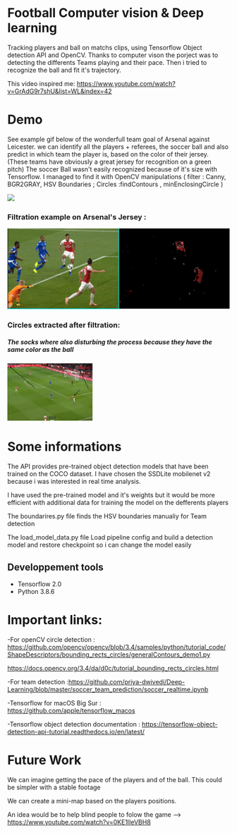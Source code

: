 # Football Computer vision & Deep learning
Tracking players and ball on matchs clips, using Tensorflow Object detection API and OpenCV. 
Thanks to computer vison the porject was to detecting the differents Teams playing and their pace.
Then i tried to recognize the ball and fit it's trajectory.

This video inspired me: https://www.youtube.com/watch?v=GrAdG9r7shU&list=WL&index=42 

# Demo
See example gif below of the wonderfull team goal of Arsenal against Leicester.
we can identify all the players + referees, the soccer ball and also predict in which team the player is, based on the color of their jersey. (These teams have obviously a great jersey for recognition on a green pitch)
The soccer Ball wasn't easily recognized because of it's size with Tensorflow.
I managed to find it with OpenCV manipulations ( filter : Canny, BGR2GRAY, HSV Boundaries ; Circles :findContours , minEnclosingCircle )

![](result.gif)


<h3>Filtration example on Arsenal's Jersey :</h3>

<img class="fit-picture" src="boundaries.png">

<h3>Circles extracted after filtration:</h3>

<h5>The socks where also disturbing the process because they have the same color as the ball</h6>

<img class="fit-picture" src="circles.png" width="193" height="130">

# Some informations 
The API provides pre-trained object detection models that have been trained on the COCO dataset.
I have chosen the SSDLite mobilenet v2 because i was interested in real time analysis. 

I have used the pre-trained model and it's weights but it would be more efficient with additional data for training the model on the defferents players 

The boundarires.py file finds the HSV boundaries manualiy for Team detection

The load_model_data.py file Load pipeline config and build a detection model and restore checkpoint so i can change the model easily


<h2>Developpement tools</h2>
<ul>
<li>Tensorflow 2.0</li>

<li>Python 3.8.6</li>
</ul>


# Important links:

-For openCV circle detection : https://github.com/opencv/opencv/blob/3.4/samples/python/tutorial_code/ShapeDescriptors/bounding_rects_circles/generalContours_demo1.py

https://docs.opencv.org/3.4/da/d0c/tutorial_bounding_rects_circles.html

-For team detection :https://github.com/priya-dwivedi/Deep-Learning/blob/master/soccer_team_prediction/soccer_realtime.ipynb

-Tensorflow for macOS Big Sur : https://github.com/apple/tensorflow_macos

-Tensorflow object detection documentation : https://tensorflow-object-detection-api-tutorial.readthedocs.io/en/latest/

# Future Work
We can imagine getting the pace of the players and of the ball. This could be simpler with a stable footage

We can create a mini-map based on the players positions. 

An idea would be to help blind people to folow the game --> https://www.youtube.com/watch?v=0KE1lIeVBH8
